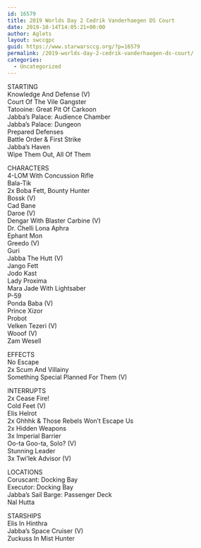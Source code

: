 ```yaml
---
id: 16579
title: 2019 Worlds Day 2 Cedrik Vanderhaegen DS Court
date: 2019-10-14T14:05:21+00:00
author: Aglets
layout: swccgpc
guid: https://www.starwarsccg.org/?p=16579
permalink: /2019-worlds-day-2-cedrik-vanderhaegen-ds-court/
categories:
  - Uncategorized
---
```

STARTING  
Knowledge And Defense (V)  
Court Of The Vile Gangster  
Tatooine: Great Pit Of Carkoon  
Jabba’s Palace: Audience Chamber  
Jabba’s Palace: Dungeon  
Prepared Defenses  
Battle Order & First Strike  
Jabba’s Haven  
Wipe Them Out, All Of Them

CHARACTERS  
4-LOM With Concussion Rifle  
Bala-Tik  
2x Boba Fett, Bounty Hunter  
Bossk (V)  
Cad Bane  
Daroe (V)  
Dengar With Blaster Carbine (V)  
Dr. Chelli Lona Aphra  
Ephant Mon  
Greedo (V)  
Guri  
Jabba The Hutt (V)  
Jango Fett  
Jodo Kast  
Lady Proxima  
Mara Jade With Lightsaber  
P-59  
Ponda Baba (V)  
Prince Xizor  
Probot  
Velken Tezeri (V)  
Wooof (V)  
Zam Wesell

EFFECTS  
No Escape  
2x Scum And Villainy  
Something Special Planned For Them (V)

INTERRUPTS  
2x Cease Fire!  
Cold Feet (V)  
Elis Helrot  
2x Ghhhk & Those Rebels Won’t Escape Us  
2x Hidden Weapons  
3x Imperial Barrier  
Oo-ta Goo-ta, Solo? (V)  
Stunning Leader  
3x Twi’lek Advisor (V)

LOCATIONS  
Coruscant: Docking Bay  
Executor: Docking Bay  
Jabba’s Sail Barge: Passenger Deck  
Nal Hutta

STARSHIPS  
Elis In Hinthra  
Jabba’s Space Cruiser (V)  
Zuckuss In Mist Hunter